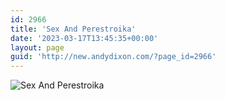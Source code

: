 ```yaml
---
id: 2966
title: 'Sex And Perestroika'
date: '2023-03-17T13:45:35+00:00'
layout: page
guid: 'http://new.andydixon.com/?page_id=2966'
---
```


![Sex And Perestroika](https://i0.wp.com/assets.g8x2.ldn.idrivee2-23.com/posters/Sex%20And%20Perestroika%2001.jpg?w=1200&ssl=1 "Sex And Perestroika")